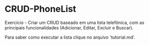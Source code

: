 # CRUD-PhoneList

Exercício - Criar um CRUD baseado em uma lista telefônica, com as principais funcionalidades (Adicionar, Editar, Excluir e Buscar).

Para saber como executar a lista clique no arquivo 'tutorial.md'.
